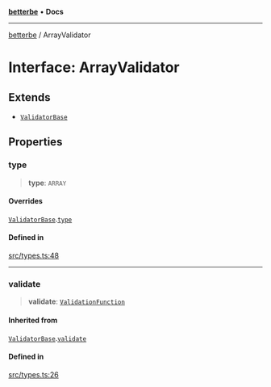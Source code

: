 [**betterbe**](../README.md) • **Docs**

---

[betterbe](../README.md) / ArrayValidator

# Interface: ArrayValidator

## Extends

- [`ValidatorBase`](ValidatorBase.md)

## Properties

### type

> **type**: `ARRAY`

#### Overrides

[`ValidatorBase`](ValidatorBase.md).[`type`](ValidatorBase.md#type)

#### Defined in

[src/types.ts:48](https://github.com/ericvera/betterbe/blob/main/src/types.ts#L48)

---

### validate

> **validate**: [`ValidationFunction`](../type-aliases/ValidationFunction.md)

#### Inherited from

[`ValidatorBase`](ValidatorBase.md).[`validate`](ValidatorBase.md#validate)

#### Defined in

[src/types.ts:26](https://github.com/ericvera/betterbe/blob/main/src/types.ts#L26)
